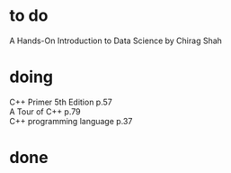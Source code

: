 # to do
A Hands-On Introduction to Data Science by Chirag Shah  
# doing
C++ Primer 5th Edition p.57  
A Tour of C++ p.79  
C++ programming language p.37  
# done
